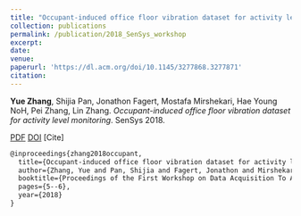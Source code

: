 ```yaml
---
title: "Occupant-induced office floor vibration dataset for activity level monitoring"
collection: publications
permalink: /publication/2018_SenSys_workshop
excerpt: 
date: 
venue: 
paperurl: 'https://dl.acm.org/doi/10.1145/3277868.3277871'
citation: 
---
```

**Yue Zhang**, Shijia Pan, Jonathon Fagert, Mostafa Mirshekari, Hae Young NoH, Pei Zhang, Lin Zhang. *Occupant-induced office floor vibration dataset for activity level monitoring*. SenSys 2018.

[PDF](http://yzthu.github.io/files/2018_SenSys_DATA.pdf) [DOI](diolink)
[Cite]
```markdown
@inproceedings{zhang2018occupant,
  title={Occupant-induced office floor vibration dataset for activity level monitoring},
  author={Zhang, Yue and Pan, Shijia and Fagert, Jonathon and Mirshekari, Mostafa and Noh, Hae Young and Zhang, Pei and Zhang, Lin},
  booktitle={Proceedings of the First Workshop on Data Acquisition To Analysis},
  pages={5--6},
  year={2018}
}
```